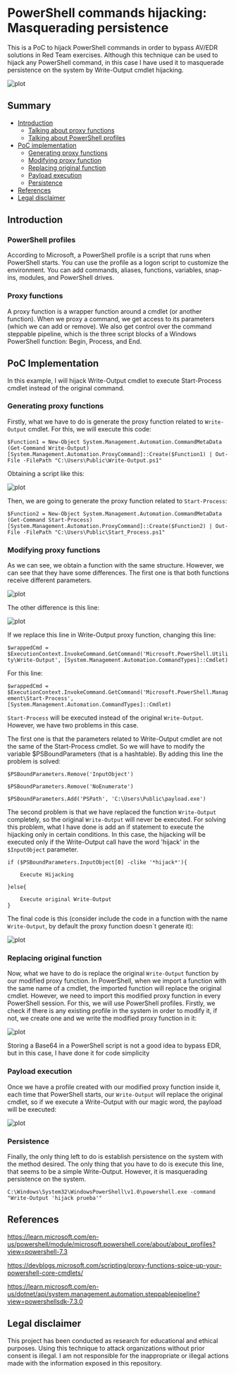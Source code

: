 # PowerShell commands hijacking: Masquerading persistence
This is a PoC to hijack PowerShell commands in order to bypass AV/EDR solutions in Red Team exercises. Although this technique can be used to hijack any PowerShell command, in this case I have used it to masquerade persistence on the system by Write-Output cmdlet hijacking.

![plot](./Images/Funcionamiento.png)


## Summary
- [Introduction](#introduction)
  - [Talking about proxy functions](#proxy-functions)
  - [Talking about PowerShell profiles](#powershell-profiles)
- [PoC implementation](#poc-implementation)
  - [Generating proxy functions](#generating-proxy-functions)
  - [Modifying proxy function](#modifying-proxy-functions)
  - [Replacing original function](#replacing-original-function)
  - [Payload execution](#payload-execution)
  - [Persistence](#persistence)
- [References](#references)
- [Legal disclaimer](#legal-disclaimer)


## Introduction

### PowerShell profiles
According to Microsoft, a PowerShell profile is a script that runs when PowerShell starts. You can use the profile as a logon script to customize the environment. You can add commands, aliases, functions, variables, snap-ins, modules, and PowerShell drives. 

### Proxy functions
A proxy function is a wrapper function around a cmdlet (or another function). When we proxy a command, we get access to its parameters (which we can add or remove). We also get control over the command steppable pipeline, which is the three script blocks of a Windows PowerShell function: Begin, Process, and End.

## PoC Implementation
In this example, I will hijack Write-Output cmdlet to execute Start-Process cmdlet instead of the original command.

### Generating proxy functions
Firstly, what we have to do is generate the proxy function related to `Write-Output` cmdlet. For this, we will execute this code:

`$Function1 = New-Object System.Management.Automation.CommandMetaData (Get-Command Write-Output)`
`[System.Management.Automation.ProxyCommand]::Create($Function1) | Out-File -FilePath "C:\Users\Public\Write-Output.ps1"`

Obtaining a script like this:

![plot](./Images/OriginalWO.png)

Then, we are going to generate the proxy function related to `Start-Process`:

`$Function2 = New-Object System.Management.Automation.CommandMetaData (Get-Command Start-Process)`
`[System.Management.Automation.ProxyCommand]::Create($Function2) | Out-File -FilePath "C:\Users\Public\Start_Process.ps1"`


### Modifying proxy functions
As we can see, we obtain a function with the same structure. However, we can see that they have some differences. The first one is that both functions receive different parameters.

![plot](./Images/parameters.png)

The other difference is this line: 

![plot](./Images/Diferencias.png)

If we replace this line in Write-Output proxy function, changing this line:

`$wrappedCmd = $ExecutionContext.InvokeCommand.GetCommand('Microsoft.PowerShell.Utility\Write-Output',
[System.Management.Automation.CommandTypes]::Cmdlet)`

For this line:

`$wrappedCmd = $ExecutionContext.InvokeCommand.GetCommand('Microsoft.PowerShell.Management\Start-Process', [System.Management.Automation.CommandTypes]::Cmdlet)`

`Start-Process` will be executed instead of the original `Write-Output`. However, we have two problems in this case. 

The first one is that the parameters related to Write-Output cmdlet are not the same of the Start-Process cmdlet. So we will have to modify the variable $PSBoundParameters (that is a hashtable). By adding this line the problem is solved:

`$PSBoundParameters.Remove('InputObject')`

`$PSBoundParameters.Remove('NoEnumerate')`

`$PSBoundParameters.Add('PSPath', 'C:\Users\Public\payload.exe')`


The second problem is that we have replaced the function `Write-Output` completely, so the original `Write-Output` will never be executed. For solving this problem, what I have done is add an if statement to execute the hijacking only in certain conditions. In this case, the hijacking will be executed only if the Write-Output call have the word 'hijack' in the `$InputObject` parameter.

```
if ($PSBoundParameters.InputObject[0] -clike '*hijack*'){

	Execute Hijacking

}else{

	Execute original Write-Output
}
```

The final code is this (consider include the code in a function with the name `Write-Output`, by default the proxy function doesn´t generate it):

![plot](./Images/Hijackedfnc.png)


### Replacing original function
Now, what we have to do is replace the original `Write-Output` function by our modified proxy function. In PowerShell, when we import a function with the same name of a cmdlet, the imported function will replace the original cmdlet. However, we need to import this modified proxy function in every PowerShell session. For this, we will use PowerShell profiles. Firstly, we check if there is any existing profile in the system in order to modify it, if not, we create one and we write the modified proxy function in it:

![plot](./Images/profiles.png)


Storing a Base64 in a PowerShell script is not a good idea to bypass EDR, but in this case, I have done it for code simplicity


### Payload execution
Once we have a profile created with our modified proxy function inside it, each time that PowerShell starts, our `Write-Output` will replace the original cmdlet, so if we execute a Write-Output with our magic word, the payload will be executed:

![plot](./Images/execution.png)


### Persistence
Finally, the only thing left to do is establish persistence on the system with the method desired. The only thing that you have to do is execute this line, that seems to be a simple Write-Output. However, it is masquerading persistence on the system.

`C:\Windows\System32\WindowsPowerShell\v1.0\powershell.exe -command "Write-Output 'hijack prueba'"`


## References

https://learn.microsoft.com/en-us/powershell/module/microsoft.powershell.core/about/about_profiles?view=powershell-7.3

https://devblogs.microsoft.com/scripting/proxy-functions-spice-up-your-powershell-core-cmdlets/

https://learn.microsoft.com/en-us/dotnet/api/system.management.automation.steppablepipeline?view=powershellsdk-7.3.0



## Legal disclaimer
This project has been conducted as research for educational and ethical purposes. Using this technique to attack organizations without prior consent is illegal. I am not responsible for the inappropriate or illegal actions made with the information exposed in this repository.










